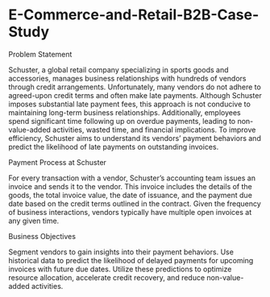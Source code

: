 # E-Commerce-and-Retail-B2B-Case-Study

Problem Statement

Schuster, a global retail company specializing in sports goods and accessories, manages business relationships with hundreds of vendors through credit arrangements. Unfortunately, many vendors do not adhere to agreed-upon credit terms and often make late payments. Although Schuster imposes substantial late payment fees, this approach is not conducive to maintaining long-term business relationships. Additionally, employees spend significant time following up on overdue payments, leading to non-value-added activities, wasted time, and financial implications. To improve efficiency, Schuster aims to understand its vendors’ payment behaviors and predict the likelihood of late payments on outstanding invoices.

Payment Process at Schuster

For every transaction with a vendor, Schuster’s accounting team issues an invoice and sends it to the vendor. This invoice includes the details of the goods, the total invoice value, the date of issuance, and the payment due date based on the credit terms outlined in the contract. Given the frequency of business interactions, vendors typically have multiple open invoices at any given time.

Business Objectives

Segment vendors to gain insights into their payment behaviors.
Use historical data to predict the likelihood of delayed payments for upcoming invoices with future due dates.
Utilize these predictions to optimize resource allocation, accelerate credit recovery, and reduce non-value-added activities.

